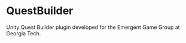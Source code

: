 QuestBuilder
============

Unity Quest Builder plugin developed for the Emergent Game Group at Georgia Tech.